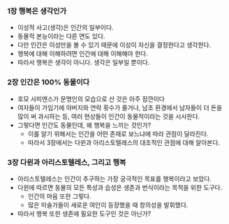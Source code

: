 ### 1장 행복은 생각인가
- 이성적 사고(생각)은 인간의 일부이다.
- 동물적 본능이라는 다른 면도 있다.
- 다만 인간은 이성만을 볼 수 있기 때문에 이성이 자신을 결정한다고 생각한다.
- 행복에 대해 이해하려면 인간에 대해 이해해야 한다.
- 따라서 행복은 생각이 아니다. 생각은 일부일 뿐이다.
### 2장 인간은 100% 동물이다
- 호모 사피엔스가 문명인의 모습으로 산 것은 아주 잠깐이다
- 여자들이 가임기에 아버지와 연락 횟수가 줄거나, 남초 환경에서 남자들이 더 돈을 많이 써 과시하는 등, 여러 현상들이 인간이 동물적이라는 것을 시사한다.
- 그렇다면 인간도 동물인데, 왜 행복을 느끼는 것인가?
	- 이를 알기 위해서는 인간을 어떤 존재로 보느냐에 따라 관점이 달라진다.
	- 따라서 3장에서는 다윈과 아리스토텔레스의 대조적인 관점에 대해 알아본다.
### 3장 다윈과 아리스토텔레스, 그리고 행복
- 아리스토텔레스는 인간이 추구하는 가장 궁극적인 목표를 행복이라고 보았다.
- 다윈에 따르면 동물의 모든 특성과 습성은 생존과 번식이라는 목적을 위한 도구다.
	- 인간의 마음 또한 그렇다.
	- 많은 미술가들이 새로운 여인이 등장했을 때 창의성을 발휘했다.
- 따라서 행복 또한 생존에 필요한 도구인 것은 아닌가?